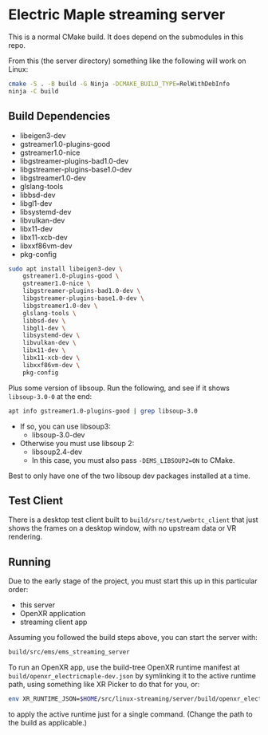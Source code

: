 # Electric Maple streaming server

<!--
Copyright 2023, Collabora, Ltd.

SPDX-License-Identifier: CC-BY-4.0
-->

This is a normal CMake build. It does depend on the submodules in this repo.

From this (the server directory) something like the following will work on Linux:

```sh
cmake -S . -B build -G Ninja -DCMAKE_BUILD_TYPE=RelWithDebInfo
ninja -C build
```

## Build Dependencies

- libeigen3-dev
- gstreamer1.0-plugins-good
- gstreamer1.0-nice
- libgstreamer-plugins-bad1.0-dev
- libgstreamer-plugins-base1.0-dev
- libgstreamer1.0-dev
- glslang-tools
- libbsd-dev
- libgl1-dev
- libsystemd-dev
- libvulkan-dev
- libx11-dev
- libx11-xcb-dev
- libxxf86vm-dev
- pkg-config

```sh
sudo apt install libeigen3-dev \
    gstreamer1.0-plugins-good \
    gstreamer1.0-nice \
    libgstreamer-plugins-bad1.0-dev \
    libgstreamer-plugins-base1.0-dev \
    libgstreamer1.0-dev \
    glslang-tools \
    libbsd-dev \
    libgl1-dev \
    libsystemd-dev \
    libvulkan-dev \
    libx11-dev \
    libx11-xcb-dev \
    libxxf86vm-dev \
    pkg-config
```

Plus some version of libsoup. Run the following, and see if it shows
`libsoup-3.0-0` at the end:

```sh
apt info gstreamer1.0-plugins-good | grep libsoup-3.0
```

- If so, you can use libsoup3:
  - libsoup-3.0-dev
- Otherwise you must use libsoup 2:
  - libsoup2.4-dev
  - In this case, you must also pass `-DEMS_LIBSOUP2=ON` to CMake.

Best to only have one of the two libsoup dev packages installed at a time.

## Test Client

There is a desktop test client built to `build/src/test/webrtc_client` that just
shows the frames on a desktop window, with no upstream data or VR rendering.

## Running

Due to the early stage of the project, you must start this up in this particular order:

- this server
- OpenXR application
- streaming client app

Assuming you followed the build steps above, you can start the server with:

```sh
build/src/ems/ems_streaming_server
```

To run an OpenXR app, use the build-tree OpenXR runtime manifest at
`build/openxr_electricmaple-dev.json` by symlinking it to the active runtime path,
using something like XR Picker to do that for you, or:

```sh
env XR_RUNTIME_JSON=$HOME/src/linux-streaming/server/build/openxr_electricmaple-dev.json hello_xr -G vulkan2
```

to apply the active runtime just for a single command. (Change the path to the
build as applicable.)
